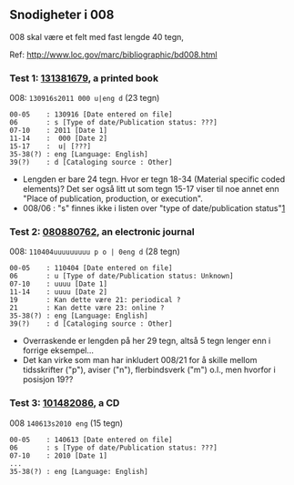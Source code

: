 ## Snodigheter i 008

008 skal være et felt med fast lengde 40 tegn,

Ref: http://www.loc.gov/marc/bibliographic/bd008.html

### Test 1: [131381679](http://oai.bibsys.no/oai/repository?verb=GetRecord&metadataPrefix=marcxchange&identifier=oai:bibsys.no:biblio:131381679), a printed book

008: `130916s2011 000 u|eng d` (23 tegn)

```
00-05    : 130916 [Date entered on file]
06       : s [Type of date/Publication status: ???]
07-10    : 2011 [Date 1]
11-14    :  000 [Date 2]
15-17    :  u| [???] 
35-38(?) : eng [Language: English]
39(?)    : d [Cataloging source : Other]
```

* Lengden er bare 24 tegn. 
  Hvor er tegn 18-34 (Material specific coded elements)?
  Det ser også litt ut som tegn 15-17 viser til noe annet enn "Place of publication, production, or execution".
* 008/06 : "s" finnes ikke i listen over "type of date/publication status"[1](http://www.loc.gov/marc/bibliographic/bd008a.html)


### Test 2: [080880762](http://oai.bibsys.no/oai/repository?verb=GetRecord&metadataPrefix=marcxchange&identifier=oai:bibsys.no:biblio:080880762), an electronic journal

008: `110404uuuuuuuuu p o | 0eng d` (28 tegn)
```
00-05    : 110404 [Date entered on file]
06       : u [Type of date/Publication status: Unknown]
07-10    : uuuu [Date 1]
11-14    : uuuu [Date 2]
19       : Kan dette være 21: periodical ?
21       : Kan dette være 23: online ?
35-38(?) : eng [Language: English]
39(?)    : d [Cataloging source : Other]
```

* Overraskende er lengden på her 29 tegn, altså 5 tegn lenger enn i forrige eksempel...
* Det kan virke som man har inkludert 008/21 for å skille mellom tidsskrifter ("p"), aviser ("n"), flerbindsverk ("m") o.l., men hvorfor i posisjon 19??

### Test 3: [101482086](http://oai.bibsys.no/oai/repository?verb=GetRecord&metadataPrefix=marcxchange&identifier=oai:bibsys.no:biblio:101482086), a CD

008 `140613s2010 eng` (15 tegn)
```
00-05    : 140613 [Date entered on file]
06       : s [Type of date/Publication status: ???]
07-10    : 2010 [Date 1]
...
35-38(?) : eng [Language: English]
```
